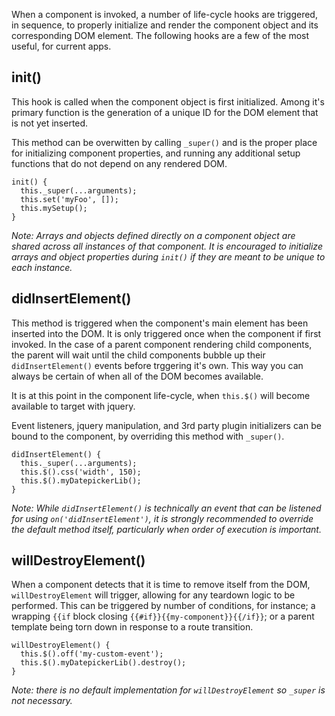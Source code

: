 When a component is invoked, a number of life-cycle hooks are triggered, in sequence, to properly initialize and render the component object and its corresponding DOM element.  The following hooks are a few of the most useful, for current apps.

## init()

This hook is called when the component object is first initialized.  Among it's primary function is the generation of a unique ID for the DOM element that is not yet inserted.

This method can be overwitten by calling `_super()` and is the proper place for initializing component properties, and running any additional setup functions that do not depend on any rendered DOM.

```
init() {
  this._super(...arguments);
  this.set('myFoo', []);
  this.mySetup();
}
```
_Note: Arrays and objects defined directly on a component object are shared across all instances of that component.  It is encouraged to initialize arrays and object properties during `init()` if they are meant to be unique to each instance._

## didInsertElement()

This method is triggered when the component's main element has been inserted into the DOM. It is only triggered once when the component if first invoked. In the case of a parent component rendering child components, the parent will wait until the child components bubble up their `didInsertElement()` events before trggering it's own.  This way you can always be certain of when all of the DOM becomes available.

It is at this point in the component life-cycle, when `this.$()` will become available to target with jquery.

Event listeners, jquery manipulation, and 3rd party plugin initializers can be bound to the component, by overriding this method with `_super()`.

```
didInsertElement() {
  this._super(...arguments);
  this.$().css('width', 150);
  this.$().myDatepickerLib();
}
```
_Note: While `didInsertElement()` is technically an event that can be listened for using `on('didInsertElement')`, it is strongly recommended to override the default method itself, particularly when order of execution is important._

## willDestroyElement()

When a component detects that it is time to remove itself from the DOM, `willDestroyElement` will trigger, allowing for any teardown logic to be performed.  This can be triggered by number of conditions, for instance; a wrapping `{{if` block closing `{{#if}}{{my-component}}{{/if}}`; or a parent template being torn down in response to a route transition.

```
willDestroyElement() {
  this.$().off('my-custom-event');
  this.$().myDatepickerLib().destroy();
}
```
_Note: there is no default implementation for `willDestroyElement` so `_super` is not necessary._
